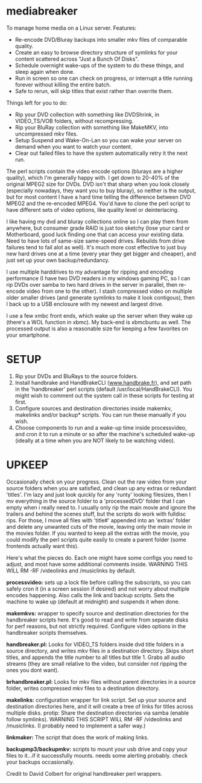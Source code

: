 mediabreaker
============

To manage home media on a Linux server. Features:  

* Re-encode DVD/Bluray backups into smaller mkv files of comparable quality.
* Create an easy to browse directory structure of symlinks for your content scattered across "Just a Bunch Of Disks".
* Schedule overnight wake-ups of the system to do these things, and sleep again when done. 
* Run in screen so one can check on progress, or interrupt a title running forever without killing the entire batch. 
* Safe to rerun, will skip titles that exist rather than overrite them. 

Things left for you to do:
* Rip your DVD collection with something like DVDShrink, in VIDEO\_TS/VOB folders, without recompressing.
* Rip your BluRay collection with something like MakeMKV, into uncompressed mkv files. 
* Setup Suspend and Wake-On-Lan so you can wake your server on demand when you want to watch your content.
* Clear out failed files to have the system automatically retry it the next run.


The perl scripts contain the video encode options (blurays are a higher quality), which I'm generally happy with. I get down to 20-40% of the original MPEG2 size for DVDs. DVD isn't that sharp when you look closely (especially nowadays, they want you to buy bluray), so neither is the output, but for most content I have a hard time telling the difference between DVD MPEG2 and the re-encoded MPEG4. You'd have to clone the perl script to have different sets of video options, like quality level or deinterlacing. 

I like having my dvd and bluray collections online so I can play them from anywhere, but consumer grade RAID is just too sketchy (lose your card or Motherboard, good luck finding one that can access your existing data. Need to have lots of same-size same-speed drives. Rebuilds from drive failures tend to fail alot as well). It's much more cost effective to just buy new hard drives one at a time (every year they get bigger and cheaper), and just set up your own backup/redundancy. 

I use multiple harddrives to my advantage for ripping and encoding performance (I have two DVD readers in my windows gaming PC, so I can rip DVDs over samba to two hard drives in the server in parallel, then re-encode video from one to the other). I stash compressed video on multiple older smaller drives (and generate symlinks to make it look contigous), then I back up to a USB enclosure with my newest and largest drive. 

I use a few xmbc front ends, which wake up the server when they wake up (there's a WOL function in xbmc). My back-end is xbmcbuntu as well. The processed output is also a reasonable size for keeping a few favorites on your smartphone.

# SETUP

1. Rip your DVDs and BluRays to the source folders. 
2. Install handbrake and HandBrakeCLI (www.handbrake.fr), and set path in the 'handbreaker' perl scripts (default /usr/local/HandBrakeCLI). You might wish to comment out the system call in these scripts for testing at first. 
3. Configure sources and destination directories inside makemkv, makelinks and/or backup\* scripts. You can run these manually if you wish.
4. Choose components to run and a wake-up time inside processvideo, and cron it to run a minute or so after the machine's scheduled wake-up (ideally at a time when you are NOT likely to be watching video).

# UPKEEP

Occasionally check on your progress. Clean out the raw video from your source folders when you are satisfied, and clean up any extras or redundant 'titles'. I'm lazy and just look quickly for any 'runty' looking filesizes, then I mv everything in the source folder to a 'processedDVD' folder that I can empty when i really need to. I usually only rip the main movie and ignore the trailers and behind the scenes stuff, but the scripts do work with fulldisc rips. For those, I move all files with 'title#' appended into an 'extras' folder and delete any unwanted cuts of the movie, leaving only the main movie in the movies folder. If you wanted to keep all the extras with the movie, you could modify the perl scripts quite easily to create a parent folder (some frontends actually want this).

Here's what the pieces do. Each one might have some configs you need to adjust, and most have some additional comments inside. WARNING THIS WILL RM -RF /videolinks and /musiclinks by default. 

**processvideo:** sets up a lock file before calling the subscripts, so you can safely cron it (in a screen session if desired) and not worry about multiple encodes happening. Also calls the link and backup scripts. Sets the machine to wake up (default at midnight) and suspends it when done.

**makemkvs:** wrapper to specify source and destination directories for the handbreaker scripts here. It's good to read and write from separate disks for perf reasons, but not strictly required. Configure video options in the handbreaker scripts themselves. 

**handbreaker.pl:** Looks for VIDEO\_TS folders inside dvd title folders in a source directory, and writes mkv files in a destination directory. Skips short titles, and appends the title number to all titles but title 1. Grabs all audio streams (they are small relative to the video, but consider not ripping the ones you dont want).

**brhandbreaker.pl:** Looks for mkv files without parent directories in a source folder, writes compressed mkv files to a destination directory. 

**makelinks:** configuration wrapper for link script. Set up your source and destination directories here, and it will create a tree of links for titles across multiple disks. protip: Share the destination directories via samba (enable follow symlinks). WARNING THIS SCRIPT WILL RM -RF /videolinks and /musiclinks. (I probably need to implement a safer way.)

**linkmaker:** The script that does the work of making links.

**backupmp3/backupmkv:** scripts to mount your usb drive and copy your files to it...if it successfully mounts. needs some alerting probably. check your backups occasionally.

Credit to David Colbert for original handbreaker perl wrappers.
